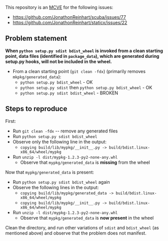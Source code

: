 This repository is an [MCVE](https://stackoverflow.com/help/mcve)
for the following issues:
- https://github.com/JonathonReinhart/scuba/issues/77
- https://github.com/JonathonReinhart/staticx/issues/22

## Problem statement

**When `python setup.py sdist bdist_wheel` is invoked from a clean starting
point, data files (identified in `package_data`), which are generated during
setup.py hooks, will not be included in the wheel.**

- From a clean starting point (`git clean -fdx`) (primarily removes
  `mkpkg/generated_data`):
   - `python setup.py bdist_wheel` - OK
   - `python setup.py sdist` then `python setup.py bdist_wheel` - OK
   - `python setup.py sdist bdist_wheel` - BROKEN

## Steps to reproduce

First:
- Run `git clean -fdx` -- remove any generated files
- Run `python setup.py sdist bdist_wheel`
- Observe only the following line in the output:
   - `copying build/lib/mypkg/__init__.py -> build/bdist.linux-x86_64/wheel/mypkg`
- Run `unzip -l dist/mypkg-1.2.3-py2-none-any.whl`
   - Observe that `mypkg/generated_data` is **missing** from the wheel

Now that `mypkg/generated_data` is present:
- Run `python setup.py sdist bdist_wheel` again
- Observe the following lines in the output:
    - `copying build/lib/mypkg/generated_data -> build/bdist.linux-x86_64/wheel/mypkg`
    - `copying build/lib/mypkg/__init__.py -> build/bdist.linux-x86_64/wheel/mypkg`
- Run `unzip -l dist/mypkg-1.2.3-py2-none-any.whl`
   - Observe that `mypkg/generated_data` is **now present** in the wheel

Clean the directory, and run other variations of `sdist` and `bdist_wheel` (as
mentioned above) and observe that the problem does not manifest.
